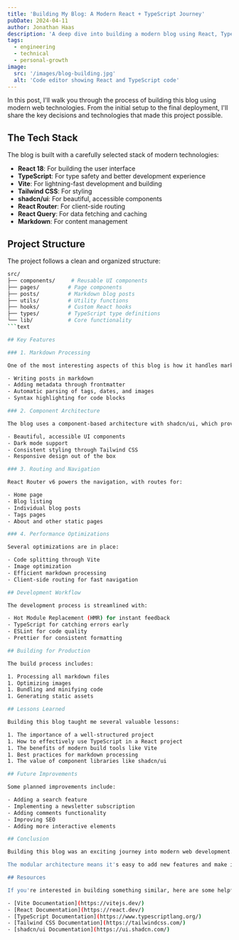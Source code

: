 ```yaml
---
title: 'Building My Blog: A Modern React + TypeScript Journey'
pubDate: 2024-04-11
author: Jonathan Haas
description: 'A deep dive into building a modern blog using React, TypeScript, Vite, and other cutting-edge technologies'
tags:
  - engineering
  - technical
  - personal-growth
image:
  src: '/images/blog-building.jpg'
  alt: 'Code editor showing React and TypeScript code'
---
```


In this post, I'll walk you through the process of building this blog using modern web technologies. From the initial setup to the final deployment, I'll share the key decisions and technologies that made this project possible.

## The Tech Stack

The blog is built with a carefully selected stack of modern technologies:

- **React 18**: For building the user interface
- **TypeScript**: For type safety and better development experience
- **Vite**: For lightning-fast development and building
- **Tailwind CSS**: For styling
- **shadcn/ui**: For beautiful, accessible components
- **React Router**: For client-side routing
- **React Query**: For data fetching and caching
- **Markdown**: For content management

## Project Structure

The project follows a clean and organized structure:

````bash
src/
├── components/     # Reusable UI components
├── pages/         # Page components
├── posts/         # Markdown blog posts
├── utils/         # Utility functions
├── hooks/         # Custom React hooks
├── types/         # TypeScript type definitions
└── lib/           # Core functionality
```text

## Key Features

### 1. Markdown Processing

One of the most interesting aspects of this blog is how it handles markdown content. I created a custom Vite plugin that processes markdown files and their frontmatter. This allows for:

- Writing posts in markdown
- Adding metadata through frontmatter
- Automatic parsing of tags, dates, and images
- Syntax highlighting for code blocks

### 2. Component Architecture

The blog uses a component-based architecture with shadcn/ui, which provides:

- Beautiful, accessible UI components
- Dark mode support
- Consistent styling through Tailwind CSS
- Responsive design out of the box

### 3. Routing and Navigation

React Router v6 powers the navigation, with routes for:

- Home page
- Blog listing
- Individual blog posts
- Tags pages
- About and other static pages

### 4. Performance Optimizations

Several optimizations are in place:

- Code splitting through Vite
- Image optimization
- Efficient markdown processing
- Client-side routing for fast navigation

## Development Workflow

The development process is streamlined with:

- Hot Module Replacement (HMR) for instant feedback
- TypeScript for catching errors early
- ESLint for code quality
- Prettier for consistent formatting

## Building for Production

The build process includes:

1. Processing all markdown files
1. Optimizing images
1. Bundling and minifying code
1. Generating static assets

## Lessons Learned

Building this blog taught me several valuable lessons:

1. The importance of a well-structured project
1. How to effectively use TypeScript in a React project
1. The benefits of modern build tools like Vite
1. Best practices for markdown processing
1. The value of component libraries like shadcn/ui

## Future Improvements

Some planned improvements include:

- Adding a search feature
- Implementing a newsletter subscription
- Adding comments functionality
- Improving SEO
- Adding more interactive elements

## Conclusion

Building this blog was an exciting journey into modern web development. The combination of React, TypeScript, and other modern tools made it possible to create a fast, maintainable, and beautiful blog that's a joy to write for and read.

The modular architecture means it's easy to add new features and make improvements over time. I'm looking forward to seeing how this blog evolves as I continue to learn and improve my web development skills.

## Resources

If you're interested in building something similar, here are some helpful resources:

- [Vite Documentation](https://vitejs.dev/)
- [React Documentation](https://react.dev/)
- [TypeScript Documentation](https://www.typescriptlang.org/)
- [Tailwind CSS Documentation](https://tailwindcss.com/)
- [shadcn/ui Documentation](https://ui.shadcn.com/)
````
